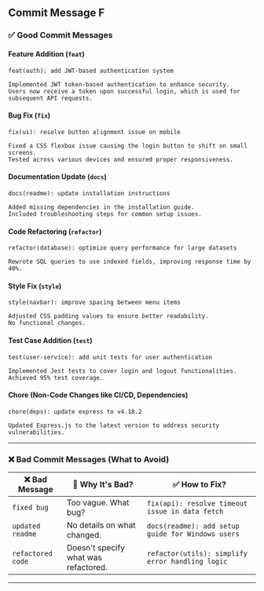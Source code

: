 ## Commit Message F
### ✅ **Good Commit Messages**
#### **Feature Addition (`feat`)**
```
feat(auth): add JWT-based authentication system

Implemented JWT token-based authentication to enhance security.
Users now receive a token upon successful login, which is used for subsequent API requests.
```

#### **Bug Fix (`fix`)**
```
fix(ui): resolve button alignment issue on mobile

Fixed a CSS flexbox issue causing the login button to shift on small screens.
Tested across various devices and ensured proper responsiveness.
```

#### **Documentation Update (`docs`)**
```
docs(readme): update installation instructions

Added missing dependencies in the installation guide.
Included troubleshooting steps for common setup issues.
```

#### **Code Refactoring (`refactor`)**
```
refactor(database): optimize query performance for large datasets

Rewrote SQL queries to use indexed fields, improving response time by 40%.
```

#### **Style Fix (`style`)**
```
style(navbar): improve spacing between menu items

Adjusted CSS padding values to ensure better readability.
No functional changes.
```

#### **Test Case Addition (`test`)**
```
test(user-service): add unit tests for user authentication

Implemented Jest tests to cover login and logout functionalities.
Achieved 95% test coverage.
```

#### **Chore (Non-Code Changes like CI/CD, Dependencies)**
```
chore(deps): update express to v4.18.2

Updated Express.js to the latest version to address security vulnerabilities.
```

---

### ❌ **Bad Commit Messages (What to Avoid)**
| ❌ Bad Message | 🚀 Why It's Bad? | ✅ How to Fix? |
|--------------|-----------------|---------------|
| `fixed bug` | Too vague. What bug? | `fix(api): resolve timeout issue in data fetch` |
| `updated readme` | No details on what changed. | `docs(readme): add setup guide for Windows users` |
| `refactored code` | Doesn't specify what was refactored. | `refactor(utils): simplify error handling logic` |

---
